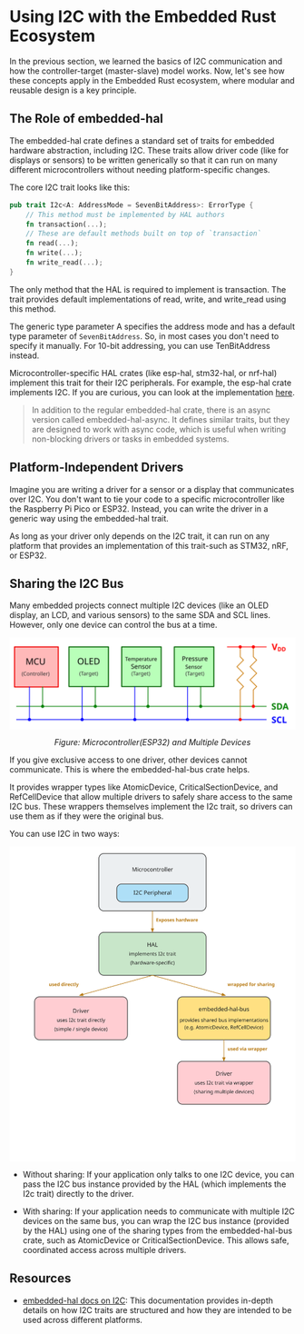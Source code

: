 # Using I2C with the Embedded Rust Ecosystem

In the previous section, we learned the basics of I2C communication and how the controller-target (master-slave) model works. Now, let's see how these concepts apply in the Embedded Rust ecosystem, where modular and reusable design is a key principle.

## The Role of embedded-hal

The embedded-hal crate defines a standard set of traits for embedded hardware abstraction, including I2C. These traits allow driver code (like for displays or sensors) to be written generically so that it can run on many different microcontrollers without needing platform-specific changes.

The core I2C trait looks like this:

```rust
pub trait I2c<A: AddressMode = SevenBitAddress>: ErrorType {
    // This method must be implemented by HAL authors
    fn transaction(...);
    // These are default methods built on top of `transaction`
    fn read(...);
    fn write(...);
    fn write_read(...);
}
```

The only method that the HAL is required to implement is transaction. The trait provides default implementations of read, write, and write_read using this method.

The generic type parameter A specifies the address mode and has a default type parameter of `SevenBitAddress`. So, in most cases you don't need to specify it manually. For 10-bit addressing, you can use TenBitAddress instead.

Microcontroller-specific HAL crates (like esp-hal, stm32-hal, or nrf-hal) implement this trait for their I2C peripherals. For example, the esp-hal crate implements I2C. If you are curious, you can look at the implementation [here](https://github.com/esp-rs/esp-hal/blob/de67c3101346cdbe030ffa1bb95b13943ee8d790/esp-hal/src/i2c/master/mod.rs#L671).

> In addition to the regular embedded-hal crate, there is an async version called embedded-hal-async. It defines similar traits, but they are designed to work with async code, which is useful when writing non-blocking drivers or tasks in embedded systems.


## Platform-Independent Drivers

Imagine you are writing a driver for a sensor or a display that communicates over I2C. You don't want to tie your code to a specific microcontroller like the Raspberry Pi Pico or ESP32. Instead, you can write the driver in a generic way using the embedded-hal trait.

As long as your driver only depends on the I2C trait, it can run on any platform that provides an implementation of this trait-such as STM32, nRF, or ESP32.

## Sharing the I2C Bus

Many embedded projects connect multiple I2C devices (like an OLED display, an LCD, and various sensors) to the same SDA and SCL lines. However, only one device can control the bus at a time.

<img style="display: block; margin: auto;" alt="I2C Single Controller and Multiple Target" src="./images/ic2-mcu-multi-device.svg"/>
<p align="center"><em>Figure: Microcontroller(ESP32) and Multiple Devices</em></p>

If you give exclusive access to one driver, other devices cannot communicate. This is where the embedded-hal-bus crate helps.

It provides wrapper types like AtomicDevice, CriticalSectionDevice, and RefCellDevice that allow multiple drivers to safely share access to the same I2C bus. These wrappers themselves implement the I2c trait, so drivers can use them as if they were the original bus.

You can use I2C in two ways:

<img style="display: block; margin: auto;" alt="I2C Single Controller Multiple Devices" src="./images/i2c-embedded-hal-rust-ecosystem.svg"/>


- Without sharing: If your application only talks to one I2C device, you can pass the I2C bus instance provided by the HAL (which implements the I2c trait) directly to the driver.

- With sharing: If your application needs to communicate with multiple I2C devices on the same bus, you can wrap the I2C bus instance (provided by the HAL) using one of the sharing types from the embedded-hal-bus crate, such as AtomicDevice or CriticalSectionDevice. This allows safe, coordinated access across multiple drivers.
 
## Resources

- [embedded-hal docs on I2C](https://docs.rs/embedded-hal/latest/embedded_hal/i2c/index.html): This documentation provides in-depth details on how I2C traits are structured and how they are intended to be used across different platforms.

